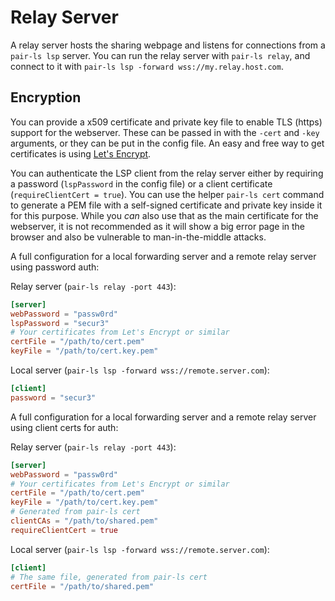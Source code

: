 # Relay Server

A relay server hosts the sharing webpage and listens for connections from a
`pair-ls lsp` server. You can run the relay server with `pair-ls relay`, and
connect to it with `pair-ls lsp -forward wss://my.relay.host.com`.

## Encryption

You can provide a x509 certificate and private key file to enable TLS (https)
support for the webserver. These can be passed in with the `-cert` and
`-key` arguments, or they can be put in the config file. An easy and free way to
get certificates is using [Let's Encrypt](https://letsencrypt.org/).

You can authenticate the LSP client from the relay server either by requiring
a password (`lspPassword` in the config file) or a client certificate
(`requireClientCert = true`). You can use the helper `pair-ls cert` command to
generate a PEM file with a self-signed certificate and private key inside it for this purpose. While you _can_ also use that as the main certificate for the webserver, it is not recommended as it will show a big error page in the browser and also be vulnerable to man-in-the-middle attacks.

A full configuration for a local forwarding server and a remote relay server
using password auth:

Relay server (`pair-ls relay -port 443`):

```toml
[server]
webPassword = "passw0rd"
lspPassword = "secur3"
# Your certificates from Let's Encrypt or similar
certFile = "/path/to/cert.pem"
keyFile = "/path/to/cert.key.pem"
```

Local server (`pair-ls lsp -forward wss://remote.server.com`):

```toml
[client]
password = "secur3"
```

A full configuration for a local forwarding server and a remote relay server
using client certs for auth:

Relay server (`pair-ls relay -port 443`):

```toml
[server]
webPassword = "passw0rd"
# Your certificates from Let's Encrypt or similar
certFile = "/path/to/cert.pem"
keyFile = "/path/to/cert.key.pem"
# Generated from pair-ls cert
clientCAs = "/path/to/shared.pem"
requireClientCert = true
```

Local server (`pair-ls lsp -forward wss://remote.server.com`):

```toml
[client]
# The same file, generated from pair-ls cert
certFile = "/path/to/shared.pem"
```
